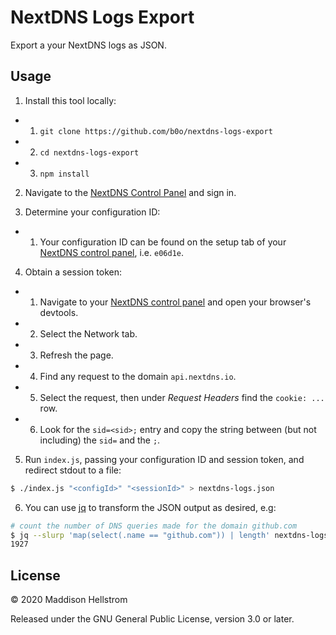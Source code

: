 NextDNS Logs Export
===================

Export a your NextDNS logs as JSON.

Usage
-----

1. Install this tool locally:
- 1. `git clone https://github.com/b0o/nextdns-logs-export`
- 2. `cd nextdns-logs-export`
- 3. `npm install`

2. Navigate to the [NextDNS Control Panel](https://my.nextdns.io/) and sign in.

3. Determine your configuration ID:
- 1. Your configuration ID can be found on the setup tab of your [NextDNS control panel](https://my.nextdns.io), i.e. `e06d1e`.

4. Obtain a session token:
- 1. Navigate to your [NextDNS control panel](https://my.nextdns.io) and open your browser's devtools.
- 2. Select the Network tab.
- 3. Refresh the page.
- 4. Find any request to the domain `api.nextdns.io`.
- 5. Select the request, then under *Request Headers* find the `cookie: ...` row.
- 6. Look for the `sid=<sid>;` entry and copy the string between (but not
     including) the `sid=` and the `;`.

5. Run `index.js`, passing your configuration ID and session token, and redirect stdout to a file:

```sh
$ ./index.js "<configId>" "<sessionId>" > nextdns-logs.json
```

6. You can use [jq](https://github.com/stedolan/jq) to transform the JSON output as desired, e.g:

```sh
# count the number of DNS queries made for the domain github.com
$ jq --slurp 'map(select(.name == "github.com")) | length' nextdns-logs.json
1927
```

License
-------
&copy; 2020 Maddison Hellstrom

Released under the GNU General Public License, version 3.0 or later.

